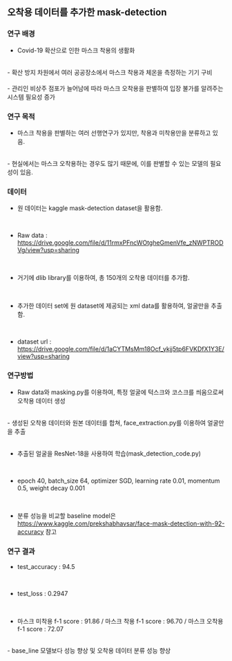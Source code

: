 ## 오착용 데이터를 추가한 mask-detection

### 연구 배경

- Covid-19 확산으로 인한 마스크 착용의 생활화 <br> 
<br>    
- 확산 방지 차원에서 여러 공공장소에서 마스크 착용과 체온을 측정하는 기기 구비<br>  
<br>
- 관리인 비상주 점포가 늘어남에 따라 마스크 오착용을 판별하여 입장 불가를 알려주는 시스템 필요성 증가<br> 

### 연구 목적

 - 마스크 착용을 판별하는 여러 선행연구가 있지만, 착용과 미착용만을 분류하고 있음.<br>
 <br>
 - 현실에서는 마스크 오착용하는 경우도 많기 때문에, 이를 판별할 수 있는 모델의 필요성이 있음.

### 데이터

- 원 데이터는 kaggle mask-detection dataset을 활용함.<br>
<br>

- Raw data : https://drive.google.com/file/d/11rmxPFncWOtgheGmenVfe_zNWPTRODVg/view?usp=sharing<br>
<br>

- 거기에 dlib library를 이용하여, 총 150개의 오착용 데이터를 추가함.<br>
<br>

- 추가한 데이터 set에 원 dataset에 제공되는 xml data를 활용하여, 얼굴만을 추출함.<br>
<br>

- dataset url : https://drive.google.com/file/d/1aCYTMsMm18Ocf_ykjj5tp6FVKDfX1Y3E/view?usp=sharing

### 연구방법
- Raw data와 masking.py를 이용하여, 특정 얼굴에 턱스크와 코스크를 씌움으로써 오착용 데이터 생성<br>
<br>
- 생성된 오착용 데이터와 원본 데이터를 합쳐, face_extraction.py를 이용하여 얼굴만을 추출<br>
<br>

- 추출된 얼굴을 ResNet-18을 사용하여 학습(mask_detection_code.py) <br>
<br>

- epoch 40, batch_size 64, optimizer SGD, learning rate 0.01, momentum 0.5, weight decay 0.001<br>
<br>

- 분류 성능을 비교할 baseline model은 https://www.kaggle.com/prekshabhavsar/face-mask-detection-with-92-accuracy 참고 

### 연구 결과

- test_accuracy : 94.5 <br>
<br>
 
- test_loss : 0.2947<br>
<br>

- 마스크 미착용 f-1 score : 91.86 / 마스크 착용 f-1 score : 96.70 / 마스크 오착용 f-1 score : 72.07<br>
<br>
- base_line 모델보다 성능 향상 및 오착용 데이터 분류 성능 향상


```python

```
